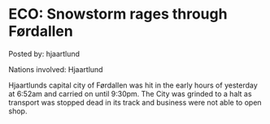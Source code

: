 # ECO: Snowstorm rages through Førdallen

Posted by: hjaartlund

Nations involved: Hjaartlund 

Hjaartlunds capital city of Førdallen was hit in the early hours of yesterday at 6:52am and carried on until 9:30pm.
The City was grinded to a halt as transport was stopped dead in its track and business were not able to open shop. 